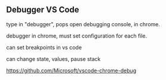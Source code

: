 
## Debugger VS Code

type in "debugger", pops open debugging console, in chrome.

debugger in chrome, must set configuration for each file. 

can set breakpoints in vs code

can change state, values, pause stack


https://github.com/Microsoft/vscode-chrome-debug